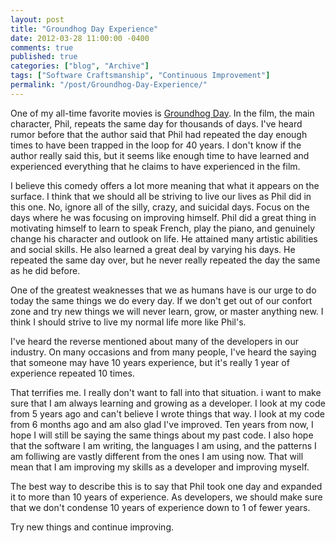 ```yaml
---
layout: post
title: "Groundhog Day Experience"
date: 2012-03-28 11:00:00 -0400
comments: true
published: true
categories: ["blog", "Archive"]
tags: ["Software Craftsmanship", "Continuous Improvement"]
permalink: "/post/Groundhog-Day-Experience/"
---
```

<!-- more -->



<p>One of my all-time favorite movies is <a href="http://en.wikipedia.org/wiki/Groundhog_Day_(film)" target="_blank">Groundhog Day</a>. In the film,&nbsp;the main character, Phil, repeats the same day for thousands of days. I've heard rumor before that the author said that Phil had repeated the day enough times to have been trapped in the loop for 40 years. I don't know if the author really said this, but it seems like enough time to have learned and experienced everything that he claims to have experienced in the film.</p>
<p>I believe this comedy offers a lot more meaning that what it appears on the surface. I think that we should all be striving to live our lives as Phil did in this one. No, ignore all of the silly, crazy, and suicidal days. Focus on the days where he was focusing on improving himself. Phil did a great thing in motivating himself to learn to speak French, play the piano, and genuinely change his character and outlook on life. He attained many artistic abilities and social skills. He also learned a great deal by varying his days. He repeated the same day over, but he never really repeated the day the same as he did before.</p>
<p>One of the greatest weaknesses that we as humans have is our urge to do today the same things we do every day. If we don't get out of our confort zone and try new things we will never learn, grow, or master anything new. I think I should strive to live my normal life more like Phil's.&nbsp;</p>
<p>I've heard the reverse mentioned about many of the developers in our industry. On many occasions and from many people, I've heard the saying that someone may have 10 years experience, but it's really 1 year of experience repeated 10 times.</p>
<p>That terrifies me. I really don't want to fall into that situation. i want to make sure that I am always learning and growing as a developer. I look at my code from 5 years ago and can't believe I wrote things that way. I look at my code from 6 months ago and am also glad I've improved. Ten years from now, I hope I will still be saying the same things about my past code. I also hope that the software I am writing, the languages I am using, and the patterns I am folliwing are vastly different from the ones I am using now. That will mean that I am improving my skills as a developer and improving myself.</p>
<p>The best way to describe this is to say that Phil took one day and expanded it to more than 10 years of experience. As developers, we should make sure that we don't condense 10 years of experience down to 1 of fewer years.</p>
<p>Try new things and continue improving.</p>
